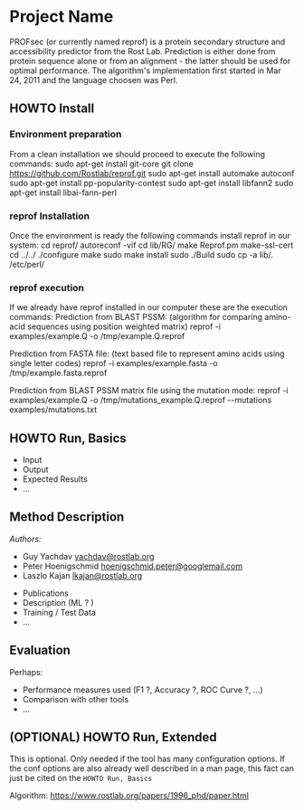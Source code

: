 # Project Name

PROFsec (or currently named reprof) is a protein secondary structure and accessibility predictor from the Rost Lab. Prediction is either done from protein sequence alone or from an alignment - the latter should be used for optimal performance. The algorithm's implementation first started in Mar 24, 2011 and the language choosen was Perl.

## HOWTO Install

### Environment preparation
From a clean installation we should proceed to execute the following commands:
sudo apt-get install git-core
git clone https://github.com/Rostlab/reprof.git
sudo apt-get install automake autoconf
sudo apt-get install pp-popularity-contest
sudo apt-get install libfann2
sudo apt-get install libai-fann-perl

### reprof Installation
Once the environment is ready the following commands install reprof in our system:
cd reprof/
autoreconf -vif
cd lib/RG/
make Reprof.pm
make-ssl-cert
cd ../../
./configure
make
sudo make install
sudo ./Build
sudo cp -a lib/. /etc/perl/

### reprof execution
If we already have reprof installed in our computer these are the execution commands:
Prediction from BLAST PSSM: (algorithm for comparing amino-acid sequences using position weighted matrix)
       reprof -i examples/example.Q -o /tmp/example.Q.reprof

Prediction from FASTA file: (text based file to represent amino acids using single letter codes)
       reprof -i examples/example.fasta -o /tmp/example.fasta.reprof

Prediction from BLAST PSSM matrix file using the mutation mode:
       reprof -i examples/example.Q -o /tmp/mutations_example.Q.reprof --mutations examples/mutations.txt

## HOWTO Run, Basics

* Input
* Output
* Expected Results
* ...

## Method Description

*Authors:*
* Guy Yachdav <yachdav@rostlab.org>
* Peter Hoenigschmid <hoenigschmid.peter@googlemail.com>
* Laszlo Kajan <lkajan@rostlab.org>


- Publications
- Description (ML ? )
- Training / Test Data
- ...

## Evaluation

Perhaps:

* Performance measures used (F1 ?, Accuracy ?, ROC Curve ?, ...)
* Comparison with other tools
* ...

## (OPTIONAL) HOWTO Run, Extended

This is optional. Only needed if the tool has many configuration options. If the conf options are also already well described in a man page, this fact can just be cited on the `HOWTO Run, Basics`


Algorithm: https://www.rostlab.org/papers/1996_phd/paper.html
